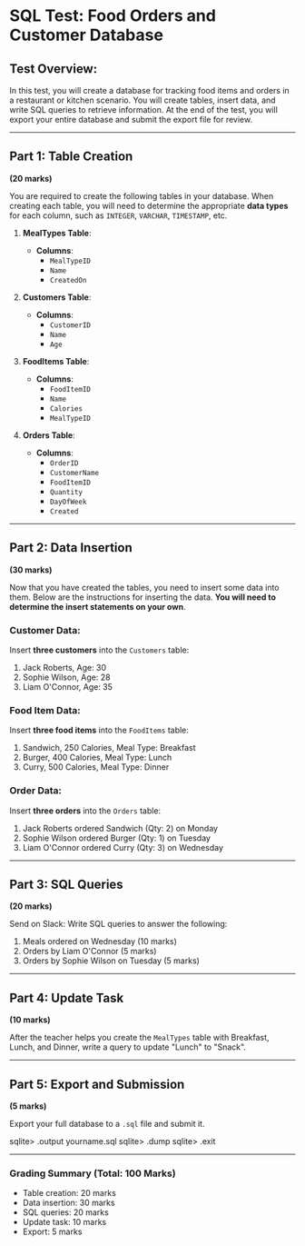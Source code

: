 
# SQL Test: Food Orders and Customer Database

## **Test Overview:**

In this test, you will create a database for tracking food items and orders in a restaurant or kitchen scenario. You will create tables, insert data, and write SQL queries to retrieve information. At the end of the test, you will export your entire database and submit the export file for review.

---

## **Part 1: Table Creation**  
**(20 marks)**

You are required to create the following tables in your database. When creating each table, you will need to determine the appropriate **data types** for each column, such as `INTEGER`, `VARCHAR`, `TIMESTAMP`, etc. 

1. **MealTypes Table**:  
   - **Columns**:  
     - `MealTypeID`  
     - `Name`  
     - `CreatedOn`  

2. **Customers Table**:  
   - **Columns**:  
     - `CustomerID`  
     - `Name`  
     - `Age`  

3. **FoodItems Table**:  
   - **Columns**:  
     - `FoodItemID`  
     - `Name`  
     - `Calories`  
     - `MealTypeID`  

4. **Orders Table**:  
   - **Columns**:  
     - `OrderID`  
     - `CustomerName`  
     - `FoodItemID`  
     - `Quantity`  
     - `DayOfWeek`  
     - `Created`  

---

## **Part 2: Data Insertion**  
**(30 marks)**

Now that you have created the tables, you need to insert some data into them. Below are the instructions for inserting the data. **You will need to determine the insert statements on your own**.

### **Customer Data**:
Insert **three customers** into the `Customers` table:

1. Jack Roberts, Age: 30  
2. Sophie Wilson, Age: 28  
3. Liam O'Connor, Age: 35  

### **Food Item Data**:
Insert **three food items** into the `FoodItems` table:

1. Sandwich, 250 Calories, Meal Type: Breakfast  
2. Burger, 400 Calories, Meal Type: Lunch  
3. Curry, 500 Calories, Meal Type: Dinner  

### **Order Data**:
Insert **three orders** into the `Orders` table:

1. Jack Roberts ordered Sandwich (Qty: 2) on Monday  
2. Sophie Wilson ordered Burger (Qty: 1) on Tuesday  
3. Liam O'Connor ordered Curry (Qty: 3) on Wednesday  

---

## **Part 3: SQL Queries**  
**(20 marks)**

Send on Slack: Write SQL queries to answer the following:

1. Meals ordered on Wednesday (10 marks)  
2. Orders by Liam O'Connor (5 marks)  
3. Orders by Sophie Wilson on Tuesday (5 marks)

---

## **Part 4: Update Task**  
**(10 marks)**

After the teacher helps you create the `MealTypes` table with Breakfast, Lunch, and Dinner, write a query to update "Lunch" to "Snack".

---

## **Part 5: Export and Submission**  
**(5 marks)**

Export your full database to a `.sql` file and submit it.

sqlite> .output yourname.sql
sqlite> .dump
sqlite> .exit

---

### **Grading Summary (Total: 100 Marks)**

- Table creation: 20 marks  
- Data insertion: 30 marks  
- SQL queries: 20 marks  
- Update task: 10 marks  
- Export: 5 marks  
